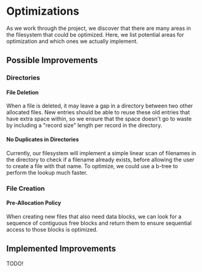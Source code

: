 # Optimizations

As we work through the project, we discover that there are many areas in the filesystem that could be optimized. Here, we list potential areas for optimization and which ones we actually implement.

## Possible Improvements

### Directories

#### File Deletion

When a file is deleted, it may leave a gap in a directory between two other allocated files. New entries should be able to reuse these old entries that have extra space within, so we ensure that the space doesn't go to waste by including a "record size" length per record in the directory.

#### No Duplicates in Directories

Currently, our filesystem will implement a simple linear scan of filenames in the directory to check if a filename already exists, before allowing the user to create a file with that name. To optimize, we could use a b-tree to perform the lookup much faster.

### File Creation

#### Pre-Allocation Policy
When creating new files that also need data blocks, we can look for a sequence of contiguous free blocks and return them to ensure sequential access to those blocks is optimized.

## Implemented Improvements

TODO!
